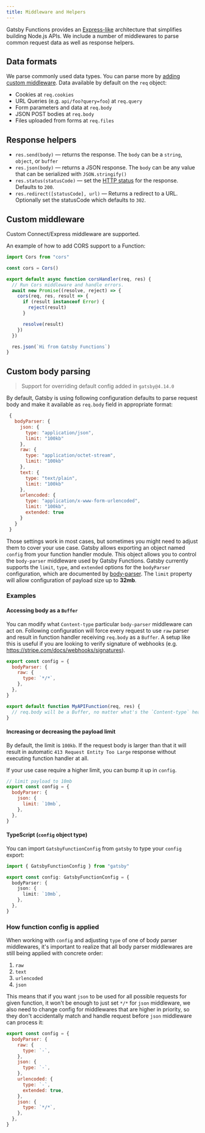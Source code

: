 ```yaml
---
title: Middleware and Helpers
---
```


Gatsby Functions provides an [Express-like](https://expressjs.com/) architecture that simplifies building
Node.js APIs. We include a number of middlewares to parse common request data as well as response helpers.

## Data formats

We parse commonly used data types. You can parse more by [adding custom middleware](#custom-middleware). Data available by default on the `req` object:

- Cookies at `req.cookies`
- URL Queries (e.g. `api/foo?query=foo`) at `req.query`
- Form parameters and data at `req.body`
- JSON POST bodies at `req.body`
- Files uploaded from forms at `req.files`

## Response helpers

- `res.send(body)` — returns the response. The `body` can be a `string`, `object`, or `buffer`
- `res.json(body)` — returns a JSON response. The `body` can be any value that can be serialized with `JSON.stringify()`
- `res.status(statusCode)` — set the [HTTP status](https://developer.mozilla.org/en-US/docs/Web/HTTP/Status) for the response. Defaults to `200`.
- `res.redirect([statusCode], url)` — Returns a redirect to a URL. Optionally set the statusCode which defaults to `302`.

## Custom middleware

Custom Connect/Express middleware are supported.

An example of how to add CORS support to a Function:

```js:title=src/api/cors.js
import Cors from "cors"

const cors = Cors()

export default async function corsHandler(req, res) {
  // Run Cors middleware and handle errors.
  await new Promise((resolve, reject) => {
    cors(req, res, result => {
      if (result instanceof Error) {
        reject(result)
      }

      resolve(result)
    })
  })

  res.json(`Hi from Gatsby Functions`)
}
```

## Custom body parsing

> Support for overriding default config added in `gatsby@4.14.0`

By default, Gatsby is using following configuration defaults to parse request body and make it available as `req.body` field in appropriate format:

```js
 {
   bodyParser: {
     json: {
       type: "application/json",
       limit: "100kb"
     },
     raw: {
       type: "application/octet-stream",
       limit: "100kb"
     },
     text: {
       type: "text/plain",
       limit: "100kb"
     },
     urlencoded: {
       type: "application/x-www-form-urlencoded",
       limit: "100kb",
       extended: true
     }
   }
 }
```

Those settings work in most cases, but sometimes you might need to adjust them to cover your use case. Gatsby allows exporting an object named `config` from your function handler module. This object allows you to control the `body-parser` middleware used by Gatsby Functions. Gatsby currently supports the `limit`, `type`, and `extended` options for the `bodyParser` configuration, which are documented by [body-parser](https://expressjs.com/en/resources/middleware/body-parser.html). The `limit` property will allow configuration of payload size up to **32mb**.

### Examples

#### Accessing body as a `Buffer`

You can modify what `Content-type` particular `body-parser` middleware can act on. Following configuration will force every request to use `raw` parser and result in function handler receiving `req.body` as a `Buffer`. A setup like this is useful if you are looking to verify signature of webhooks (e.g. https://stripe.com/docs/webhooks/signatures).

```js:title=src/api/some-function.js
export const config = {
  bodyParser: {
    raw: {
      type: `*/*`,
    },
  },
}

export default function MyAPIFunction(req, res) {
  // req.body will be a Buffer, no matter what's the `Content-type` header on request
}
```

#### Increasing or decreasing the payload limit

By default, the limit is `100kb`. If the request body is larger than that it will result in automatic `413 Request Entity Too Large` response without executing function handler at all.

If your use case require a higher limit, you can bump it up in `config`.

```js:title=src/api/some-function.js
// limit payload to 10mb
export const config = {
  bodyParser: {
    json: {
      limit: `10mb`,
    },
  },
}
```

#### TypeScript (`config` object type)

You can import `GatsbyFunctionConfig` from `gatsby` to type your `config` export:

```ts:title=src/api/some-function.ts
import { GatsbyFunctionConfig } from "gatsby"

export const config: GatsbyFunctionConfig = {
  bodyParser: {
    json: {
      limit: `10mb`,
    },
  },
}
```

### How function config is applied

When working with `config` and adjusting `type` of one of body parser middlewares, it's important to realize that all body parser middlewares are still being applied with concrete order:

1. `raw`
2. `text`
3. `urlencoded`
4. `json`

This means that if you want `json` to be used for all possible requests for given function, it won't be enough to just set `*/*` for `json` middleware, we also need to change config for middlewares that are higher in priority, so they don't accidentally match and handle request before `json` middleware can process it:

```js
export const config = {
  bodyParser: {
    raw: {
      type: `-`,
    },
    json: {
      type: `-`,
    },
    urlencoded: {
      type: `-`,
      extended: true,
    },
    json: {
      type: `*/*`,
    },
  },
}
```

